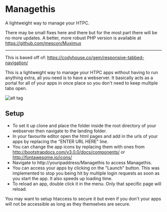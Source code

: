 # Managethis
A lightweight way to manage your HTPC.

There may be small fixes here and there but for the most part there will be no more updates.
A better, more robust PHP version is available at https://github.com/mescon/Muximux

-----------------

This is based off of: https://codyhouse.co/gem/responsive-tabbed-navigation/

This is a lightweight way to manage your HTPC apps without having to run anything extra, all you need is to have a webserver. It basically acts as a portal for all of your apps in once place so you don't need to keep multiple tabs open.

![alt tag](http://i.imgur.com/04Y0tDD.jpg)

## Setup

- To set it up clone and place the folder inside the root directory of your webserver then navigate to the landing folder. 
- In your favourite editor open the html pages and add in the urls of your apps by replacing the "ENTER URL HERE" line.
- You can change the app icons by replacing them with ones from http://bootstrapdocs.com/v3.0.0/docs/components/ or http://fontawesome.io/icons/
- Navigate to http://youripaddress/Managethis to access Managethis.
- You can access your apps by clicking on the "Launch" button. This was implemented to stop you being hit by multiple login requests as soon as you start the app. It also speeds up loading time.
- To reload an app, double click it in the menu. Only that specific page will reload.

You may want to setup htaccess to secure it but even if you don't your apps will not be accessible as long as they themselves are secure.
